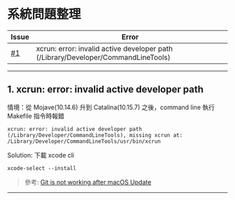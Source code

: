 # 系統問題整理
Issue|Error
---------|---------|
[#1](https://github.com/alliehayashi/Tutorials/blob/master/issues.md#1-xcrun-error-invalid-active-developer-path)| xcrun: error: invalid active developer path (/Library/Developer/CommandLineTools)| y|
---
## 1. xcrun: error: invalid active developer path 
情境：從 Mojave(10.14.6) 升到 Catalina(10.15.7) 之後，command line 執行 Makefile 指令時報錯
```
xcrun: error: invalid active developer path (/Library/Developer/CommandLineTools), missing xcrun at: /Library/Developer/CommandLineTools/usr/bin/xcrun
```
Solution: 下載 xcode cli
```
xcode-select --install
```
>參考: [Git is not working after macOS Update](https://stackoverflow.com/questions/52522565/git-is-not-working-after-macos-update-xcrun-error-invalid-active-developer-pa)

---










